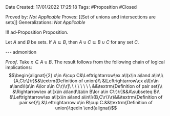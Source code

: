 <br />
<br />

Date Created: 17/01/2022 17:25:18
Tags: #Proposition #Closed 

Proved by: _Not Applicable_
Proves: [[Set of unions and intersections are sets]]
Generalizations: _Not Applicable_

!!! ad-Proposition Proposition.

Let $A$ and $B$ be sets. If $A\subseteq B$, then $A\cup C\subseteq B\cup C$ for any set $C$.

--- admonition

_Proof_. Take $x\in A\cup B$. The result follows from the following chain of logical implications:
$$\begin{alignat}{2}
    x\in A\cup C&\Leftrightarrow\ex a\l(x\in a\land a\in\l\{A,C\r\}\r)&&\textrm{Definition of union}\\
    &\Leftrightarrow\ex a\l[x\in a\land\l(a\in A\lor a\in C\r)\r]\ \ \ \ \ \ \ \ &&\textrm{Definition of pair set}\\
    &\Rightarrow\ex a\l[x\in a\land\l(a\in B\lor a\in C\r)\r]&&A\subseteq B\\
    &\Leftrightarrow\ex a\l(x\in a\land a\in\l\{B,C\r\}\r)&&\textrm{Definition of pair set}\\
    &\Leftrightarrow x\in B\cup C.&&\textrm{Definition of union}\qedin
\end{alignat}$$
